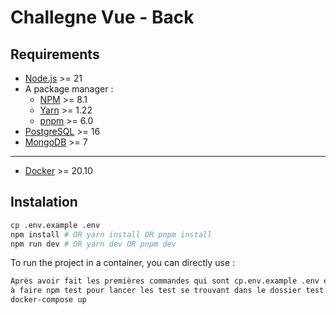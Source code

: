# Challegne Vue - Back

## Requirements

- [Node.js](https://nodejs.org/en) >= 21
- A package manager :
  - [NPM](https://www.npmjs.com/) >= 8.1
  - [Yarn](https://yarnpkg.com/) >= 1.22
  - [pnpm](https://pnpm.io/) >= 6.0
- [PostgreSQL](https://www.postgresql.org/) >= 16
- [MongoDB](https://www.mongodb.com/fr-fr) >= 7

---

- [Docker](https://www.docker.com/) >= 20.10

## Instalation

```bash
cp .env.example .env
npm install # OR yarn install OR pnpm install
npm run dev # OR yarn dev OR pnpm dev
```

To run the project in a container, you can directly use :

```bash
Après avoir fait les premières commandes qui sont cp.env.example .env et npm install et npm run dev, faite docker-compose up et lorsque vous aurez tout le docker etc qui seront lancer vous aurez juste
à faire npm test pour lancer les test se trouvant dans le dossier test du projet
docker-compose up
```

